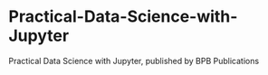 # Practical-Data-Science-with-Jupyter
Practical Data Science with Jupyter, published by BPB Publications

